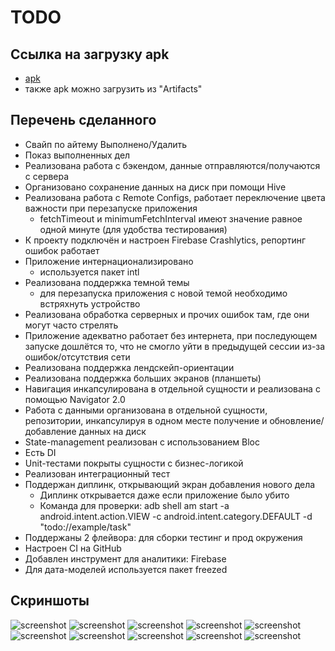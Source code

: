 # TODO

## Ссылка на загрузку apk
- [apk](https://github.com/ShmerlingMax/Flutter-TODO-App/tree/main/apk)
- также apk можно загрузить из "Artifacts"

## Перечень сделанного
- Свайп по айтему Выполнено/Удалить
- Показ выполненных дел
- Реализована работа с бэкендом, данные отправляются/получаются с сервера
- Организовано сохранение данных на диск при помощи Hive
- Реализована работа с Remote Configs, работает переключение цвета важности при перезапуске приложения
	- fetchTimeout и minimumFetchInterval имеют значение равное одной минуте (для удобства тестирования)
- К проекту подключён и настроен Firebase Crashlytics, репортинг ошибок работает
- Приложение интернационализировано
	- используется пакет intl
- Реализована поддержка темной темы
	- для перезапуска приложения с новой темой необходимо встряхнуть устройство
- Реализована обработка серверных и прочих ошибок там, где они могут часто стрелять
- Приложение адекватно работает без интернета, при последующем запуске дошлётся то, что не смогло уйти в предыдущей сессии из-за ошибок/отсутствия сети
- Реализована поддержка лендскейп-ориентации
- Реализована поддержка больших экранов (планшеты)
- Навигация инкапсулирована в отдельной сущности и реализована с помощью Navigator 2.0
- Работа с данными организована в отдельной сущности, репозитории, инкапсулируя в одном месте получение и обновление/добавление данных на диск
- State-management реализован с использованием Bloc
- Есть DI
- Unit-тестами покрыты сущности с бизнес-логикой
- Реализован интеграционный тест
- Поддержан диплинк, открывающий экран добавления нового дела
	- Диплинк открывается даже если приложение было убито
	- Команда для проверки: adb shell am start -a android.intent.action.VIEW -c android.intent.category.DEFAULT -d "todo://example/task"
- Поддержаны 2 флейвора: для сборки тестинг и прод окружения
- Настроен CI на GitHub
- Добавлен инструмент для аналитики: Firebase
- Для дата-моделей используется пакет freezed

## Скриншоты
![screenshot](https://github.com/ShmerlingMax/Flutter-TODO-App/blob/main/screenshots/photo_2022-08-07_19-50-08.jpg)
![screenshot](https://github.com/ShmerlingMax/Flutter-TODO-App/blob/main/screenshots/photo_2022-08-07_19-50-10.jpg)
![screenshot](https://github.com/ShmerlingMax/Flutter-TODO-App/blob/main/screenshots/photo_2022-08-07_19-50-14.jpg)
![screenshot](https://github.com/ShmerlingMax/Flutter-TODO-App/blob/main/screenshots/photo_2022-08-07_19-50-19.jpg)
![screenshot](https://github.com/ShmerlingMax/Flutter-TODO-App/blob/main/screenshots/photo_2022-08-07_19-52-45.jpg)
![screenshot](https://github.com/ShmerlingMax/Flutter-TODO-App/blob/main/screenshots/photo_2022-08-07_19-50-20.jpg)
![screenshot](https://github.com/ShmerlingMax/Flutter-TODO-App/blob/main/screenshots/photo_2022-08-07_19-50-13.jpg)
![screenshot](https://github.com/ShmerlingMax/Flutter-TODO-App/blob/main/screenshots/photo_2022-08-07_19-50-15.jpg)
![screenshot](https://github.com/ShmerlingMax/Flutter-TODO-App/blob/main/screenshots/photo_2022-08-07_19-50-11.jpg)
![screenshot](https://github.com/ShmerlingMax/Flutter-TODO-App/blob/main/screenshots/photo_2022-08-07_19-50-17.jpg)
